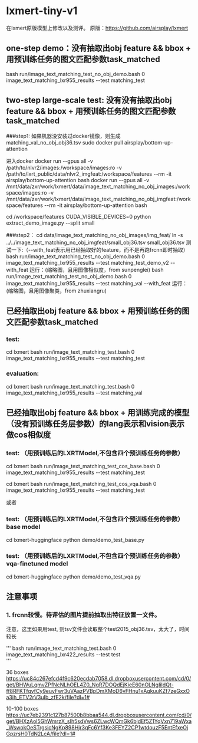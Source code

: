 # lxmert-tiny-v1

在lxmert原版模型上修改以及测评。
原版：https://github.com/airsplay/lxmert

## one-step demo：没有抽取出obj feature && bbox + 用预训练任务的图文匹配参数task_matched

bash run/image_text_matching_test_no_obj_demo.bash 0 image_text_matching_lxr955_results  --test matching_test


## two-step large-scale test: 没有没有抽取出obj feature && bbox + 用预训练任务的图文匹配参数task_matched

###step1:
如果机器没安装过docker镜像，则生成matching_val_no_obj_obj36.tsv
sudo docker pull airsplay/bottom-up-attention

进入docker
docker run --gpus all -v /path/to/nlvr2/images:/workspace/images:ro -v /path/to/lxrt_public/data/nlvr2_imgfeat:/workspace/features --rm -it airsplay/bottom-up-attention bash
docker run --gpus all -v /mnt/data/zxr/work/lxmert/data/image_text_matching_no_obj_images:/workspace/images:ro -v /mnt/data/zxr/work/lxmert/data/image_text_matching_no_obj_imgfeat:/workspace/features --rm -it airsplay/bottom-up-attention bash


cd /workspace/features
CUDA_VISIBLE_DEVICES=0 python extract_demo_image.py --split small 

###step2：
cd data/image_text_matching_no_obj_images/img_feat/
ln -s ../../image_text_matching_no_obj_imgfeat/small_obj36.tsv small_obj36.tsv
测试一下:（--with_feat表示用已经抽取好的feature，而不是再跑frcnn即时抽取）
bash run/image_text_matching_test_no_obj_demo.bash 0 image_text_matching_lxr955_results  --test matching_test_demo_v2 --with_feat
运行：(缩略图，且用图像相似度，from sunpenglei)
bash run/image_text_matching_test_no_obj_demo.bash 0 image_text_matching_lxr955_results  --test matching_val --with_feat
运行：(缩略图，且用图像聚类，from zhuxiangru)


## 已经抽取出obj feature && bbox + 用预训练任务的图文匹配参数task_matched

### test:

cd lxmert
bash run/image_text_matching_test.bash 0 image_text_matching_lxr955_results  --test matching_test

### evaluation: 

cd lxmert
bash run/image_text_matching_test.bash 0 image_text_matching_lxr955_results  --test matching_val

## 已经抽取出obj feature && bbox + 用训练完成的模型（没有预训练任务层参数）的lang表示和vision表示做cos相似度

### test: （用预训练后的LXRTModel,不包含四个预训练任务的参数）
cd lxmert
bash run/image_text_matching_test_cos_base.bash 0 image_text_matching_lxr955_results  --test matching_test

cd lxmert
bash run/image_text_matching_test_cos_vqa.bash 0 image_text_matching_lxr955_results  --test matching_test

或者
### test: （用预训练后的LXRTModel,不包含四个预训练任务的参数）base model
cd lxmert-huggingface
python demo/demo_test_base.py 

### test: （用预训练后的LXRTModel,不包含四个预训练任务的参数）vqa-finetuned model
cd lxmert-huggingface
python demo/demo_test_vqa.py 


## 注意事项

### 1. frcnn较慢。待评估的图片提前抽取出特征放置一文件。

注意，这里如果用test, 则tsv文件会读取整个test2015_obj36.tsv，太大了，时间较长

'''
bash run/image_text_matching_test.bash 0 image_text_matching_lxr422_results  --test test    
'''

36 boxes
https://uc84c267efcd4f9c620ecdab7058.dl.dropboxusercontent.com/cd/0/get/BHWuLqmvZPfNcNLhOEL4Z0_NgR7DOQdEjKieE60nOLNgIiIdQt-ff8RFKTfqyfCy9euyFwr3uVAazPVBpDmXMoD6vFHnu1xAgkuuKZf7zeGxxOa3ih_ETV2rV3uIb_zfE2k/file?dl=1#

10-100 boxes
https://uc7eb2391c127b87500b8bbaa544.dl.dropboxusercontent.com/cd/0/get/BHXzAol5GhWmrzX_sIh5sdVws6ZLwcWQmGk6bjdEf5Z1YqVxn719aWxa_WswokOeSTrgsicNgKp898Hjr3qFc6Yf3Ke3FEYZ2CP1wtdouzF5EntEfxeOjGpzrsH0TdN2LcA/file?dl=1#

